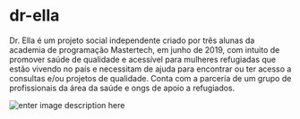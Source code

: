 # dr-ella
Dr. Ella é um projeto social independente criado por três alunas da academia de programação Mastertech, em junho de 2019, com intuito de promover saúde de qualidade e acessível para mulheres refugiadas que estão vivendo no país e necessitam de ajuda para encontrar ou ter acesso a consultas e/ou projetos de qualidade. Conta com a parceria de um grupo de profissionais da área da saúde e ongs de apoio a refugiados.

![enter image description here](https://i.imgur.com/xTUB1gG.png)
